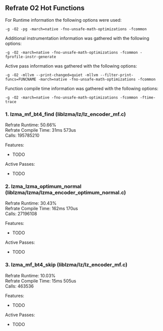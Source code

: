 ## Refrate O2 Hot Functions

For Runtime information the following options were used:
```
-g -O2 -pg -march=native -fno-unsafe-math-optimizations -fcommon
```

Additional instrumentation information was gathered with the following options:
```
-g -O2 -march=native -fno-unsafe-math-optimizations -fcommon -fprofile-instr-generate
```

Active pass information was gathered with the following options:
```
-g -O2 -mllvm --print-changed=quiet -mllvm --filter-print-funcs=FUNCNAME -march=native -fno-unsafe-math-optimizations -fcommon
```

Function compile time information was gathered with the following options:
```
-g -O2 -march=native -fno-unsafe-math-optimizations -fcommon -ftime-trace
```

### 1. lzma_mf_bt4_find (liblzma/lz/lz_encoder_mf.c)
Refrate Runtime: 50.66% \
Refrate Compile Time: 31ms 573us \
Calls: 195785210

Features:
- TODO

Active Passes:
- TODO

### 2. lzma_lzma_optimum_normal (liblzma/lzma/lzma_encoder_optimum_normal.c)
Refrate Runtime: 30.43% \
Refrate Compile Time: 162ms 170us \
Calls: 27196108

Features:
- TODO

Active Passes:
- TODO

### 3. lzma_mf_bt4_skip (liblzma/lz/lz_encoder_mf.c)
Refrate Runtime: 10.03% \
Refrate Compile Time: 15ms 505us \
Calls: 463536

Features:
- TODO

Active Passes:
- TODO
